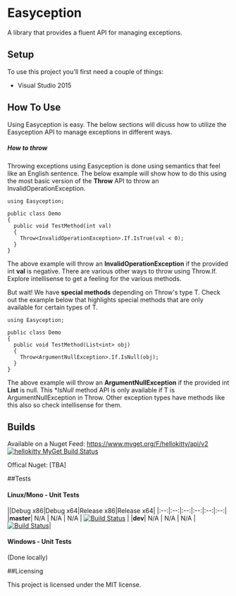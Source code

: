 # Easyception

A library that provides a fluent API for managing exceptions.

## Setup

To use this project you'll first need a couple of things:
  - Visual Studio 2015

## How To Use

Using Easyception is easy. The below sections will dicuss how to utilize the Easyception API to manage exceptions in different ways.

##### How to throw

Throwing exceptions using Easyception is done using semantics that feel like an English sentence. The below example will show how to do this using the most basic version of the **Throw<T>** API to throw an InvalidOperationException.

```
using Easyception;

public class Demo
{
  public void TestMethod(int val)
  {
    Throw<InvalidOperationException>.If.IsTrue(val < 0);
  }
}
```

The above example will throw an **InvalidOperationException** if the provided int **val** is negative. There are various other ways to throw using Throw<T>.If. Explore intellisense to get a feeling for the various methods.

But wait! We have **special methods** depending on Throw<T>'s type T. Check out the example below that highlights special methods that are only available for certain types of T.

```
using Easyception;

public class Demo
{
  public void TestMethod(List<int> obj)
  {
    Throw<ArgumentNullException>.If.IsNull(obj);
  }
}
```

The above example will throw an **ArgumentNullException** if the provided int **List<int>** is null. This **IsNull* method API is only available if T is ArgumentNullException in Throw<T>. Other exception types have methods like this also so check intellisense for them.

## Builds

Available on a Nuget Feed: https://www.myget.org/F/hellokitty/api/v2 [![hellokitty MyGet Build Status](https://www.myget.org/BuildSource/Badge/hellokitty?identifier=48dd3f2a-4278-4376-b211-65ca50a5db76)](https://www.myget.org/)

Offical Nuget: [TBA]

##Tests

#### Linux/Mono - Unit Tests
||Debug x86|Debug x64|Release x86|Release x64|
|:--:|:--:|:--:|:--:|:--:|:--:|
|**master**| N/A | N/A | N/A | [![Build Status](https://travis-ci.org/HelloKitty/Easyception.svg?branch=master)](https://travis-ci.org/HelloKitty/Easyception) |
|**dev**| N/A | N/A | N/A | [![Build Status](https://travis-ci.org/HelloKitty/Easyception.svg?branch=dev)](https://travis-ci.org/HelloKitty/Easyception)|

#### Windows - Unit Tests

(Done locally)

##Licensing

This project is licensed under the MIT license.
